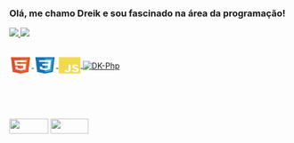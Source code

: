 ### Olá, me chamo Dreik e sou fascinado na área da programação!
<div align="left">
  <a href="https://github.com/dreeeik">
  <img height="180em" src="https://github-readme-stats.vercel.app/api?username=Dreeeik&show_icons=true&theme=midnight-purple&include_all_commits=true&count_private=true"/>
  <img height="180em" src="https://github-readme-stats.vercel.app/api/top-langs/?username=Dreeeik&layout=compact&langs_count=7&theme=midnight-purple"/>
  
</div>
<br> 
<div style="display: inline_block"><br>
  <img align="center" alt="DK-HTML" height="30" width="40" src="https://raw.githubusercontent.com/devicons/devicon/master/icons/html5/html5-original.svg">
  <img align="center" alt="DK-CSS" height="30" width="40" src="https://raw.githubusercontent.com/devicons/devicon/master/icons/css3/css3-original.svg">
  <img align="center" alt="DK-Js" height="30" width="40" src="https://raw.githubusercontent.com/devicons/devicon/master/icons/javascript/javascript-plain.svg"> 
  <img align="center" alt="DK-Php" height="30" 
  width="40" src="https://pngimg.com/uploads/php/small/php_PNG23.png">


</div>
  
##
 
<div> 
  <br> <br> <br>
  <a href = "https://mail.google.com/mail/u/0/#inbox"><img src="https://img.olhardigital.com.br/wp-content/uploads/2020/10/20201006040756.jpg" height="27" width = "70" target="_blank"></a>
  <a href="https://www.linkedin.com/in/dreik-henrique-399aa7222/" target="_blank"><img src="https://img.shields.io/badge/-LinkedIn-%230077B5?style=for-the-badge&logo=linkedin&logoColor=white" height="27" width = "68"  target="_blank"></a> 
 
 
</div>


